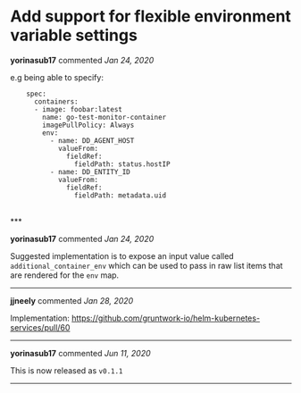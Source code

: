 # Add support for flexible environment variable settings

**yorinasub17** commented *Jan 24, 2020*

e.g being able to specify:

```
    spec:
      containers:
      - image: foobar:latest
        name: go-test-monitor-container
        imagePullPolicy: Always
        env:
          - name: DD_AGENT_HOST
            valueFrom:
              fieldRef:
                fieldPath: status.hostIP
          - name: DD_ENTITY_ID
            valueFrom:
              fieldRef:
                fieldPath: metadata.uid 
```
<br />
***


**yorinasub17** commented *Jan 24, 2020*

Suggested implementation is to expose an input value called `additional_container_env` which can be used to pass in raw list items that are rendered for the `env` map.
***

**jjneely** commented *Jan 28, 2020*

Implementation: https://github.com/gruntwork-io/helm-kubernetes-services/pull/60
***

**yorinasub17** commented *Jun 11, 2020*

This is now released as `v0.1.1`
***

